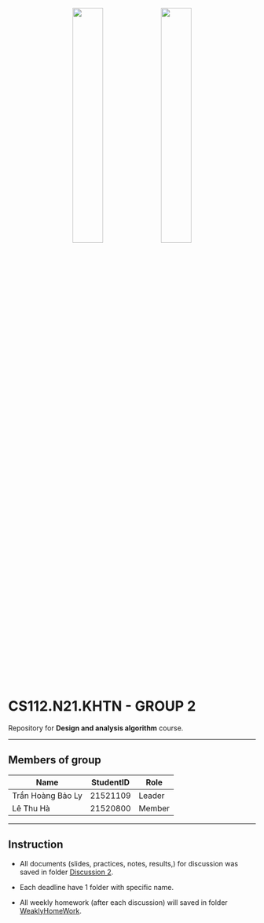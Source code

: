 <p align="middle">
  <img src="https://user-images.githubusercontent.com/105123355/231031789-23a96651-43d2-43d5-9482-1820efb444e0.svg" margin="5%" width="35%" />
  <img src="https://user-images.githubusercontent.com/105123355/231031527-71e33556-460b-4235-9077-e2f2cea803f6.png" margin="5%" width="35%" />
</p>





# CS112.N21.KHTN - GROUP 2

Repository for **Design and analysis algorithm** course.

---

## Members of group
| Name | StudentID| Role |
|---|---|---|
|Trần Hoàng Bảo Ly | 21521109 | Leader|
| Lê Thu Hà | 21520800 | Member |
---
## Instruction
- All documents (slides, practices, notes, results,) for discussion was saved in folder [Discussion 2](<Discussion 2>).

- Each deadline have 1 folder with specific name.

- All weekly homework (after each discussion) will saved in folder [WeaklyHomeWork](WeaklyHomework). 
